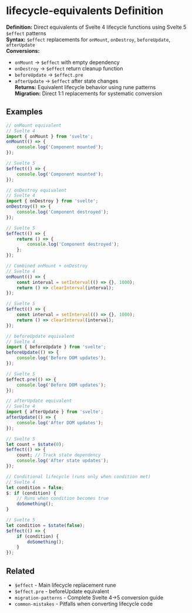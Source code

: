 # lifecycle-equivalents Definition

**Definition:** Direct equivalents of Svelte 4 lifecycle functions
using Svelte 5 `$effect` patterns  
**Syntax:** `$effect` replacements for `onMount`, `onDestroy`,
`beforeUpdate`, `afterUpdate`  
**Conversions:**

- `onMount` → `$effect` with empty dependency
- `onDestroy` → `$effect` return cleanup function
- `beforeUpdate` → `$effect.pre`
- `afterUpdate` → `$effect` after state changes  
  **Returns:** Equivalent lifecycle behavior using rune patterns  
  **Migration:** Direct 1:1 replacements for systematic conversion

## Examples

```js
// onMount equivalent
// Svelte 4
import { onMount } from 'svelte';
onMount(() => {
	console.log('Component mounted');
});

// Svelte 5
$effect(() => {
	console.log('Component mounted');
});

// onDestroy equivalent
// Svelte 4
import { onDestroy } from 'svelte';
onDestroy(() => {
	console.log('Component destroyed');
});

// Svelte 5
$effect(() => {
	return () => {
		console.log('Component destroyed');
	};
});

// Combined onMount + onDestroy
// Svelte 4
onMount(() => {
	const interval = setInterval(() => {}, 1000);
	return () => clearInterval(interval);
});

// Svelte 5
$effect(() => {
	const interval = setInterval(() => {}, 1000);
	return () => clearInterval(interval);
});

// beforeUpdate equivalent
// Svelte 4
import { beforeUpdate } from 'svelte';
beforeUpdate(() => {
	console.log('Before DOM updates');
});

// Svelte 5
$effect.pre(() => {
	console.log('Before DOM updates');
});

// afterUpdate equivalent
// Svelte 4
import { afterUpdate } from 'svelte';
afterUpdate(() => {
	console.log('After DOM updates');
});

// Svelte 5
let count = $state(0);
$effect(() => {
	count; // Track state dependency
	console.log('After state updates');
});

// Conditional lifecycle (runs only when condition met)
// Svelte 4
let condition = false;
$: if (condition) {
	// Runs when condition becomes true
	doSomething();
}

// Svelte 5
let condition = $state(false);
$effect(() => {
	if (condition) {
		doSomething();
	}
});
```

## Related

- `$effect` - Main lifecycle replacement rune
- `$effect.pre` - beforeUpdate equivalent
- `migration-patterns` - Complete Svelte 4→5 conversion guide
- `common-mistakes` - Pitfalls when converting lifecycle code
